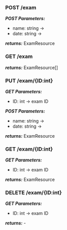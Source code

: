 ### POST /exam

**_POST Parameters:_**

-   name: string ->
-   date: string ->

**_returns:_** ExamResource

### GET /exam

**_returns:_** ExamResource[]

### PUT /exam/{ID:int}

**_GET Parameters:_**

-   ID: int -> exam ID

**_POST Parameters:_**

-   name: string ->
-   date: string ->

**_returns:_** ExamResource

### GET /exam/{ID:int}

**_GET Parameters:_**

-   ID: int -> exam ID

**_returns:_** ExamResource

### DELETE /exam/{ID:int}

**_GET Parameters:_**

-   ID: int -> exam ID

**_returns:_** -
